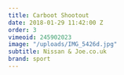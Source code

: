 ```yaml
---
title: Carboot Shootout
date: 2018-01-29 11:42:00 Z
order: 3
vimeoid: 245902023
image: "/uploads/IMG_5426d.jpg"
subtitle: Nissan & Joe.co.uk
brand: sport
---
```


